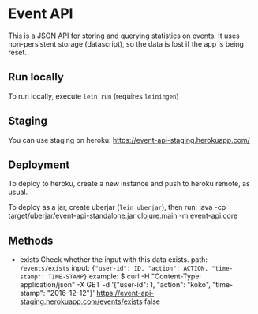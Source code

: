 # Event API

This is a JSON API for storing and querying statistics on events.
It uses non-persistent storage (datascript), so the data is lost if the app is being reset.

## Run locally

To run locally, execute `lein run` (requires `leiningen`)

## Staging

You can use staging on heroku: https://event-api-staging.herokuapp.com/

## Deployment

To deploy to heroku, create a new instance and push to heroku remote, as usual.

To deploy as a jar, create uberjar (`lein uberjar`), then run:
    java -cp target/uberjar/event-api-standalone.jar clojure.main -m event-api.core

## Methods

- exists
  Check whether the input with this data exists.
  path: `/events/exists`
  input: `{"user-id": ID, "action": ACTION, "time-stamp": TIME-STAMP}`
  example:
      $ curl -H "Content-Type: application/json" -X GET -d '{"user-id": 1, "action": "koko", "time-stamp": "2016-12-12"}' https://event-api-staging.herokuapp.com/events/exists
      false

